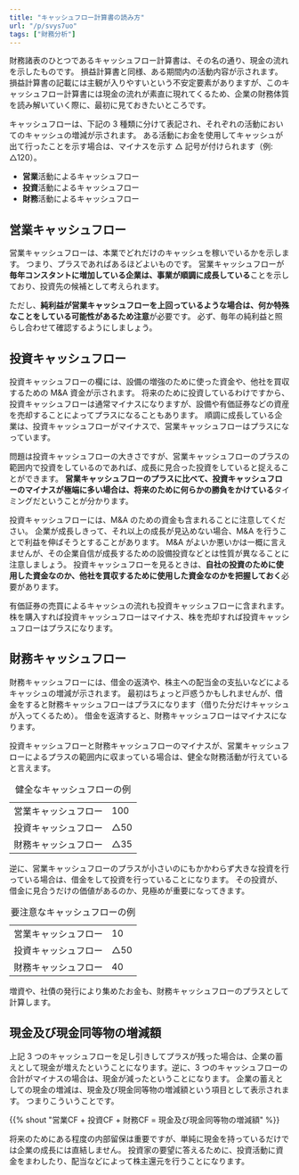 ```yaml
---
title: "キャッシュフロー計算書の読み方"
url: "/p/svys7uo"
tags: ["財務分析"]
---
```


財務諸表のひとつであるキャッシュフロー計算書は、その名の通り、現金の流れを示したものです。
損益計算書と同様、ある期間内の活動内容が示されます。
損益計算書の記載には主観が入りやすいという不安定要素がありますが、このキャッシュフロー計算書には現金の流れが素直に現れてくるため、企業の財務体質を読み解いていく際に、最初に見ておきたいところです。

キャッシュフローは、下記の 3 種類に分けて表記され、それぞれの活動においてのキャッシュの増減が示されます。
ある活動にお金を使用してキャッシュが出て行ったことを示す場合は、マイナスを示す △ 記号が付けられます（例: △120）。

- **営業**活動によるキャッシュフロー
- **投資**活動によるキャッシュフロー
- **財務**活動によるキャッシュフロー


営業キャッシュフロー
----

営業キャッシュフローは、本業でどれだけのキャッシュを稼いでいるかを示します。
つまり、プラスであればあるほどよいものです。
営業キャッシュフローが**毎年コンスタントに増加している企業は、事業が順調に成長している**ことを示しており、投資先の候補として考えられます。

ただし、**純利益が営業キャッシュフローを上回っているような場合は、何か特殊なことをしている可能性があるため注意**が必要です。
必ず、毎年の純利益と照らし合わせて確認するようにしましょう。


投資キャッシュフロー
----

投資キャッシュフローの欄には、設備の増強のために使った資金や、他社を買収するための M&A 資金が示されます。
将来のために投資しているわけですから、投資キャッシュフローは通常マイナスになりますが、設備や有価証券などの資産を売却することによってプラスになることもあります。
順調に成長している企業は、投資キャッシュフローがマイナスで、営業キャッシュフローはプラスになっています。

問題は投資キャッシュフローの大きさですが、営業キャッシュフローのプラスの範囲内で投資をしているのであれば、成長に見合った投資をしていると捉えることができます。
**営業キャッシュフローのプラスに比べて、投資キャッシュフローのマイナスが極端に多い場合は、将来のために何らかの勝負をかけている**タイミングだということが分かります。

投資キャッシュフローには、M&A のための資金も含まれることに注意してください。
企業が成長しきって、それ以上の成長が見込めない場合、M&A を行うことで利益を伸ばそうとすることがあります。
M&A がよいか悪いかは一概に言えませんが、その企業自信が成長するための設備投資などとは性質が異なることに注意しましょう。
投資キャッシュフローを見るときは、**自社の投資のために使用した資金なのか、他社を買収するために使用した資金なのかを把握しておく**必要があります。

有価証券の売買によるキャッシュの流れも投資キャッシュフローに含まれます。
株を購入すれば投資キャッシュフローはマイナス、株を売却すれば投資キャッシュフローはプラスになります。


財務キャッシュフロー
----

財務キャッシュフローには、借金の返済や、株主への配当金の支払いなどによるキャッシュの増減が示されます。
最初はちょっと戸惑うかもしれませんが、借金をすると財務キャッシュフローはプラスになります（借りた分だけキャッシュが入ってくるため）。
借金を返済すると、財務キャッシュフローはマイナスになります。

投資キャッシュフローと財務キャッシュフローのマイナスが、営業キャッシュフローによるプラスの範囲内に収まっている場合は、健全な財務活動が行えていると言えます。

<table style="margin-left:auto; margin-right:auto;">
  <caption>健全なキャッシュフローの例</caption>
  <tr><td>営業キャッシュフロー</td><td>100</td></tr>
  <tr><td>投資キャッシュフロー</td><td>△50</td></tr>
  <tr><td>財務キャッシュフロー</td><td>△35</td></tr>
</table>

逆に、営業キャッシュフローのプラスが小さいのにもかかわらず大きな投資を行っている場合は、借金をして投資を行っていることになります。
その投資が、借金に見合うだけの価値があるのか、見極めが重要になってきます。

<table style="margin-left:auto; margin-right:auto;">
  <caption>要注意なキャッシュフローの例</caption>
  <tr><td>営業キャッシュフロー</td><td>10</td></tr>
  <tr><td>投資キャッシュフロー</td><td>△50</td></tr>
  <tr><td>財務キャッシュフロー</td><td>40</td></tr>
</table>

増資や、社債の発行により集めたお金も、財務キャッシュフローのプラスとして計算します。


現金及び現金同等物の増減額
----

上記 3 つのキャッシュフローを足し引きしてプラスが残った場合は、企業の蓄えとして現金が増えたということになります。逆に、3 つのキャッシュフローの合計がマイナスの場合は、現金が減ったということになります。
企業の蓄えとしての現金の増減は、現金及び現金同等物の増減額という項目として表示されます。
つまりこういうことです。

{{% shout "営業CF + 投資CF + 財務CF = 現金及び現金同等物の増減額" %}}

将来のためにある程度の内部留保は重要ですが、単純に現金を持っているだけでは企業の成長には直結しません。
投資家の要望に答えるために、投資活動に資金をまわしたり、配当などによって株主還元を行うことになります。

